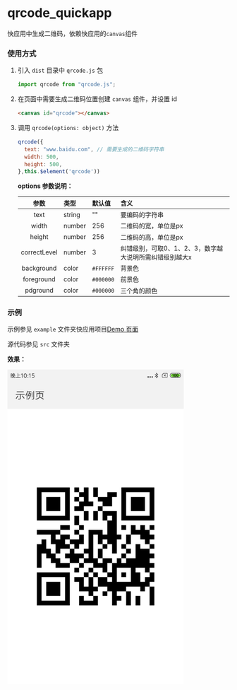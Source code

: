 # qrcode_quickapp

快应用中生成二维码，依赖快应用的`canvas`组件

### 使用方式

1. 引入 `dist` 目录中 `qrcode.js` 包

   ```javascript
   import qrcode from "qrcode.js";
   ```

2. 在页面中需要生成二维码位置创建 `canvas` 组件，并设置 id

   ```html
   <canvas id="qrcode"></canvas>
   ```

3. 调用 `qrcode(options: object)` 方法

   ```JavaScript
   qrcode({
     text: "www.baidu.com", // 需要生成的二维码字符串
     width: 500,
     height: 500,
   },this.$element('qrcode'))
   ```

   **options 参数说明：**


    |参数     |类型  | 默认值    |含义 |
    |:------------:|------------|-----|-----------|
    |text     | string|""|要编码的字符串 |
    |width   | number|256| 二维码的宽，单位是px|
    |height   | number|256| 二维码的高，单位是px|
    |correctLevel   | number|3| 纠错级别，可取0、1、2、3，数字越大说明所需纠错级别越大x|
    |background   | color| `#FFFFFF` | 背景色|
    |foreground   | color| `#000000` | 前景色|
    |pdground   | color| `#000000` | 三个角的颜色|

### 示例

示例参见 `example` 文件夹快应用项目[Demo 页面](https://github.com/WangCao/qrcode/blob/master/example/src/Demo/index.ux)

源代码参见 `src` 文件夹

**效果：**

<img src="./demo.png" width="400" >
